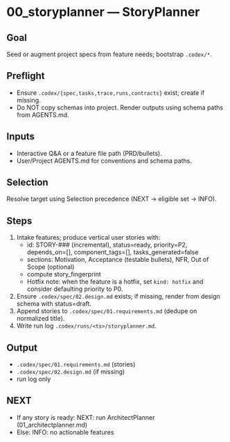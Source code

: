 # 00_storyplanner — StoryPlanner

## Goal
Seed or augment project specs from feature needs; bootstrap `.codex/*`.

## Preflight
- Ensure `.codex/{spec,tasks,trace,runs,contracts}` exist; create if missing.
- Do NOT copy schemas into project. Render outputs using schema paths from AGENTS.md.

## Inputs
- Interactive Q&A or a feature file path (PRD/bullets).
- User/Project AGENTS.md for conventions and schema paths.

## Selection
Resolve target using Selection precedence (NEXT → eligible set → INFO).

## Steps
1) Intake features; produce vertical user stories with:
   - id: STORY-### (incremental), status=ready, priority=P2, depends_on=[], component_tags=[], tasks_generated=false
   - sections: Motivation, Acceptance (testable bullets), NFR, Out of Scope (optional)
   - compute story_fingerprint
   - Hotfix note: when the feature is a hotfix, set `kind: hotfix` and consider defaulting priority to P0.
2) Ensure `.codex/spec/02.design.md` exists; if missing, render from design schema with status=draft.
3) Append stories to `.codex/spec/01.requirements.md` (dedupe on normalized title).
4) Write run log `.codex/runs/<ts>/storyplanner.md`.

## Output
- `.codex/spec/01.requirements.md` (stories)
- `.codex/spec/02.design.md` (if missing)
- run log only

## NEXT
- If any story is ready: NEXT: run ArchitectPlanner (01_architectplanner.md)
- Else: INFO: no actionable features
